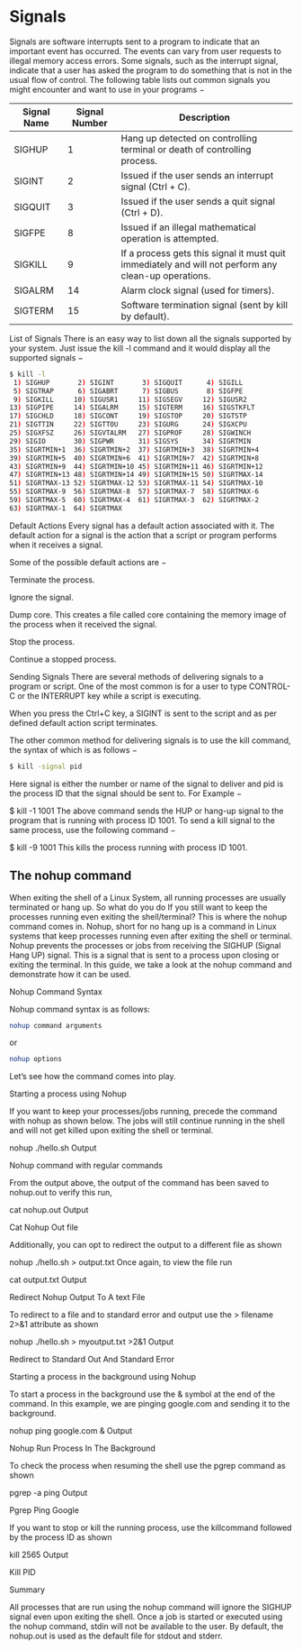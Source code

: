 # Signals
Signals are software interrupts sent to a program to indicate that an important event has occurred. The events can vary from user requests to illegal memory access errors. 
Some signals, such as the interrupt signal, indicate that a user has asked the program to do something that is not in the usual flow of control.
The following table lists out common signals you might encounter and want to use in your programs −

| **Signal Name** |	**Signal Number** | **Description** |
| --- | --- | --- |
| SIGHUP | 1 | Hang up detected on controlling terminal or death of controlling process. |
| SIGINT | 2 | Issued if the user sends an interrupt signal (Ctrl + C). |
| SIGQUIT | 3 | Issued if the user sends a quit signal (Ctrl + D). |
| SIGFPE| 8 | Issued if an illegal mathematical operation is attempted. |
| SIGKILL| 9 | If a process gets this signal it must quit immediately and will not perform any clean-up operations. |
| SIGALRM | 14 | Alarm clock signal (used for timers). |
| SIGTERM | 15 | Software termination signal (sent by kill by default). |

List of Signals
There is an easy way to list down all the signals supported by your system. Just issue the kill -l command and it would display all the supported signals −

```bash
$ kill -l
 1) SIGHUP       2) SIGINT       3) SIGQUIT      4) SIGILL
 5) SIGTRAP      6) SIGABRT      7) SIGBUS       8) SIGFPE
 9) SIGKILL     10) SIGUSR1     11) SIGSEGV     12) SIGUSR2
13) SIGPIPE     14) SIGALRM     15) SIGTERM     16) SIGSTKFLT
17) SIGCHLD     18) SIGCONT     19) SIGSTOP     20) SIGTSTP
21) SIGTTIN     22) SIGTTOU     23) SIGURG      24) SIGXCPU
25) SIGXFSZ     26) SIGVTALRM   27) SIGPROF     28) SIGWINCH
29) SIGIO       30) SIGPWR      31) SIGSYS      34) SIGRTMIN
35) SIGRTMIN+1  36) SIGRTMIN+2  37) SIGRTMIN+3  38) SIGRTMIN+4
39) SIGRTMIN+5  40) SIGRTMIN+6  41) SIGRTMIN+7  42) SIGRTMIN+8
43) SIGRTMIN+9  44) SIGRTMIN+10 45) SIGRTMIN+11 46) SIGRTMIN+12
47) SIGRTMIN+13 48) SIGRTMIN+14 49) SIGRTMIN+15 50) SIGRTMAX-14
51) SIGRTMAX-13 52) SIGRTMAX-12 53) SIGRTMAX-11 54) SIGRTMAX-10
55) SIGRTMAX-9  56) SIGRTMAX-8  57) SIGRTMAX-7  58) SIGRTMAX-6
59) SIGRTMAX-5  60) SIGRTMAX-4  61) SIGRTMAX-3  62) SIGRTMAX-2
63) SIGRTMAX-1  64) SIGRTMAX
```

Default Actions
Every signal has a default action associated with it. The default action for a signal is the action that a script or program performs when it receives a signal.

Some of the possible default actions are −

Terminate the process.

Ignore the signal.

Dump core. This creates a file called core containing the memory image of the process when it received the signal.

Stop the process.

Continue a stopped process.

Sending Signals
There are several methods of delivering signals to a program or script. One of the most common is for a user to type CONTROL-C or the INTERRUPT key while a script is executing.

When you press the Ctrl+C key, a SIGINT is sent to the script and as per defined default action script terminates.

The other common method for delivering signals is to use the kill command, the syntax of which is as follows −
```bash
$ kill -signal pid
```

Here signal is either the number or name of the signal to deliver and pid is the process ID that the signal should be sent to. For Example −

$ kill -1 1001
The above command sends the HUP or hang-up signal to the program that is running with process ID 1001. To send a kill signal to the same process, use the following command −

$ kill -9 1001
This kills the process running with process ID 1001.

## The nohup command
When exiting the shell of a Linux System, all running processes are usually terminated or hang up. So what do you do If you still want to keep the processes running even exiting the shell/terminal? This is where the nohup command comes in.
Nohup, short for no hang up is a command in Linux systems that keep processes running even after exiting the shell or terminal.
Nohup prevents the processes or jobs from receiving the SIGHUP (Signal Hang UP) signal. This is a signal that is sent to a process upon closing or exiting the terminal. In this guide, we take a look at the nohup command and demonstrate how it can be used.

Nohup Command Syntax

Nohup command syntax is as follows:
```bash
nohup command arguments
```
or

```bash
nohup options
```

Let’s see how the command comes into play.


Starting a process using Nohup

If you want to keep your processes/jobs running, precede the command with nohup as shown below. The jobs will still continue running in the shell and will not get killed upon exiting the shell or terminal.

nohup ./hello.sh 
Output

Nohup command with regular commands

From the output above, the output of the command has been saved to nohup.out to verify this run,

cat nohup.out
Output

Cat Nohup Out file

Additionally, you can opt to redirect the output to a different file as shown


nohup ./hello.sh > output.txt
Once again, to view the file run

cat output.txt
Output

Redirect Nohup Output To A text File

To redirect to a file and to standard error and output use the > filename 2>&1 attribute as shown

nohup ./hello.sh > myoutput.txt >2&1 
Output

Redirect to  Standard Out And Standard Error

Starting a process in the background using Nohup

To start a process in the background use the & symbol at the end of the command. In this example, we are pinging google.com and sending it to the background.

nohup ping google.com &
Output

Nohup Run Process In The Background

To check the process when resuming the shell use the pgrep command as shown

pgrep -a ping
Output

Pgrep Ping Google

If you want to stop or kill the running process, use the killcommand followed by the process ID as shown

kill 2565
Output

Kill  PID

Summary

All processes that are run using the nohup command will ignore the SIGHUP signal even upon exiting the shell.
Once a job is started or executed using the nohup command, stdin will not be available to the user.
By default, the nohup.out is used as the default file for stdout and stderr.